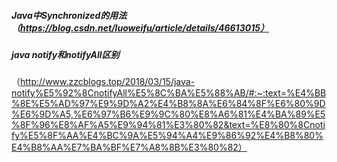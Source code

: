 ##### Java中Synchronized的用法（https://blog.csdn.net/luoweifu/article/details/46613015）
##### java notify和notifyAll区别
（http://www.zzcblogs.top/2018/03/15/java-notify%E5%92%8CnotifyAll%E5%8C%BA%E5%88%AB/#:~:text=%E4%BB%8E%E5%AD%97%E9%9D%A2%E4%B8%8A%E6%84%8F%E6%80%9D%E6%9D%A5,%E6%97%B6%E9%9C%80%E8%A6%81%E4%BA%89%E5%8F%96%E8%AF%A5%E9%94%81%E3%80%82&text=%E8%80%8Cnotify%E5%8F%AA%E4%BC%9A%E5%94%A4%E9%86%92%E4%B8%80%E4%B8%AA%E7%BA%BF%E7%A8%8B%E3%80%82）
